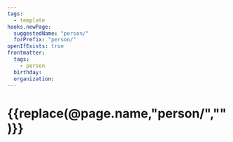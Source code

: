 ```yaml
---
tags:
  - template
hooks.newPage:
  suggestedName: "person/"
  forPrefix: "person/"
openIfExists: true
frontmatter:
  tags:
    - person
  birthday:
  organization:
---
```


# {{replace(@page.name,"person/","")}}




